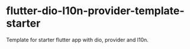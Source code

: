 # flutter-dio-l10n-provider-template-starter
Template for starter flutter app with dio, provider and l10n.

